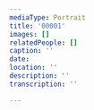 ```yaml
---
mediaType: Portrait
title: '00001'
images: []
relatedPeople: []
caption: ''
date: 
location: ''
description: ''
transcription: ''

---
```

